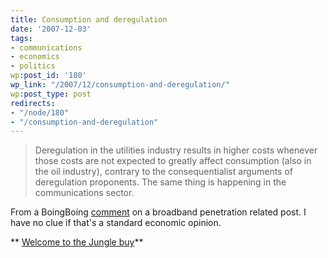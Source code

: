 ```yaml
---
title: Consumption and deregulation
date: '2007-12-03'
tags:
- communications
- economics
- politics
wp:post_id: '180'
wp_link: "/2007/12/consumption-and-deregulation/"
wp:post_type: post
redirects:
- "/node/180"
- "/consumption-and-deregulation"
---
```


>

> Deregulation in the utilities industry results in higher costs whenever those costs are not expected to greatly affect consumption (also in the oil industry), contrary to the consequentialist arguments of deregulation proponents. The same thing is happening in the communications sector.

From a BoingBoing [comment](http://www.boingboing.net/2007/12/03/americas-top-antitec.html#comment-88084) on a broadband penetration related post. I have no clue if that's a standard economic opinion.

** [Welcome to the Jungle buy](http://time-travel.com/?welcome_to_the_jungle)**
